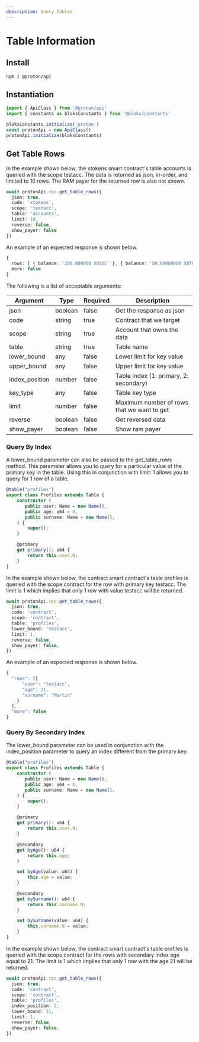 ```yaml
---
description: Query Tables
---
```


# Table Information

## Install

```
npm i @proton/api
```

## Instantiation

```ts
import { ApiClass } from '@proton/api'
import { constants as bloksConstants } from '@bloks/constants'

bloksConstants.initialize('proton')
const protonApi = new ApiClass()
protonApi.initialize(bloksConstants)
```

## Get Table Rows

In the example shown below, the xtokens smart contract's table accounts is queried with the scope testacc. The data is returned as json, in-order, and limited to 10 rows. The RAM payer for the returned row is also not shown.

```ts
await protonApi.rpc.get_table_rows({
  json: true,
  code: 'xtokens',
  scope: 'testacc',
  table: 'accounts',
  limit: 10,
  reverse: false,
  show_payer: false
})
```

An example of an expected response is shown below.

```ts
{
  rows: [ { balance: '200.000000 XUSDC' }, { balance: '50.00000000 XBTC' } ],
  more: false
}
```

The following is a list of acceptable arguments:

| Argument          | Type      | Required | Description                                        |
| ----------------- | ------    | -------- | -------------------------------------------------- |
| json              | boolean   | false    | Get the response as json                           |
| code              | string    | true     | Contract that we target                            |
| scope             | string    | true     | Account that owns the data                         |
| table             | string    | true     | Table name                                         |
| lower_bound       | any       | false    | Lower limit for key value                          |
| upper_bound       | any       | false    | Upper limit for key value                          |
| index_position    | number    | false    | Table index (1: primary, 2: secondary)             |
| key_type          | any       | false    | Table key type                             |
| limit             | number    | false    | Maximum number of rows that we want to get         |
| reverse           | boolean   | false    | Get reversed data                                  |
| show_payer        | boolean   | false    | Show ram payer                                     |


### Query By Index

A lower_bound parameter can also be passed to the get_table_rows method. This parameter allows you to query for a particular value of the primary key in the table. Using this in conjunction with limit: 1 allows you to query for 1 row of a table.

```ts
@table("profiles")
export class Profiles extends Table {
    constructor (
       public user: Name = new Name(),
       public age: u64 = 0,
       public surname: Name = new Name(),
    ) {
        super();
    }

    @primary
    get primary(): u64 {
        return this.user.N;
    }
}
```

In the example shown below, the contract smart contract's table profiles is queried with the scope contract for the row with primary key testacc. The limit is 1 which implies that only 1 row with value testacc will be returned.

```ts
await protonApi.rpc.get_table_rows({
  json: true,
  code: 'contract',
  scope: 'contract',
  table: 'profiles',
  lower_bound: 'testacc',
  limit: 1,
  reverse: false,
  show_payer: false,
})
```

An example of an expected response is shown below.

```ts
{
  "rows": [{
      "user": "testacc",
      "age": 21,
      "surname": "Martin"
    }
  ],
  "more": false
}
```

### Query By Secondary Index

The lower_bound parameter can be used in conjunction with the index_position parameter to query an index different from the primary key.

```ts
@table("profiles")
export class Profiles extends Table {
    constructor (
       public user: Name = new Name(),
       public age: u64 = 0,
       public surname: Name = new Name(),
    ) {
        super();
    }

    @primary
    get primary(): u64 {
        return this.user.N;
    }

    @secondary
    get byAge(): u64 {
        return this.age;
    }

    set byAge(value: u64) {
        this.age = value;
    }

    @secondary
    get bySurname(): u64 {
        return this.surname.N;
    }

    set bySurname(value: u64) {
        this.surname.N = value;
    }
}
```

In the example shown below, the contract smart contract's table profiles is queried with the scope contract for the rows with secondary index age equal to 21. The limit is 1 which implies that only 1 row with the age 21 will be returned.

```ts
await protonApi.rpc.get_table_rows({
  json: true,
  code: 'contract',
  scope: 'contract',
  table: 'profiles',
  index_position: 2,
  lower_bound: 21,
  limit: 1,
  reverse: false,
  show_payer: false,
})
```
